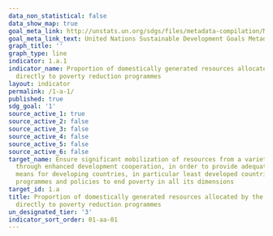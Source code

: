 ```yaml
---
data_non_statistical: false
data_show_map: true
goal_meta_link: http://unstats.un.org/sdgs/files/metadata-compilation/Metadata-Goal-1.pdf
goal_meta_link_text: United Nations Sustainable Development Goals Metadata (pdf 894kB)
graph_title: ''
graph_type: line
indicator: 1.a.1
indicator_name: Proportion of domestically generated resources allocated by the government
  directly to poverty reduction programmes
layout: indicator
permalink: /1-a-1/
published: true
sdg_goal: '1'
source_active_1: true
source_active_2: false
source_active_3: false
source_active_4: false
source_active_5: false
source_active_6: false
target_name: Ensure significant mobilization of resources from a variety of sources, including
  through enhanced development cooperation, in order to provide adequate and predictable
  means for developing countries, in particular least developed countries, to implement
  programmes and policies to end poverty in all its dimensions
target_id: 1.a
title: Proportion of domestically generated resources allocated by the government
  directly to poverty reduction programmes
un_designated_tier: '3'
indicator_sort_order: 01-aa-01
---
```

